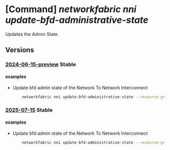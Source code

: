 # [Command] _networkfabric nni update-bfd-administrative-state_

Updates the Admin State.

## Versions

### [2024-06-15-preview](/Resources/mgmt-plane/L3N1YnNjcmlwdGlvbnMve30vcmVzb3VyY2Vncm91cHMve30vcHJvdmlkZXJzL21pY3Jvc29mdC5tYW5hZ2VkbmV0d29ya2ZhYnJpYy9uZXR3b3JrZmFicmljcy97fS9uZXR3b3JrdG9uZXR3b3JraW50ZXJjb25uZWN0cy97fS91cGRhdGViZmRhZG1pbmlzdHJhdGl2ZXN0YXRl/2024-06-15-preview.xml) **Stable**

<!-- mgmt-plane /subscriptions/{}/resourcegroups/{}/providers/microsoft.managednetworkfabric/networkfabrics/{}/networktonetworkinterconnects/{}/updatebfdadministrativestate 2024-06-15-preview -->

#### examples

- Update bfd admin state of the Network To Network Interconnect
    ```bash
        networkfabric nni update-bfd-administrative-state --resource-group example-rg --network-fabric-name example-nf --resource-name example-nni --route-type Static --administrative-state Enable
    ```

### [2025-07-15](/Resources/mgmt-plane/L3N1YnNjcmlwdGlvbnMve30vcmVzb3VyY2Vncm91cHMve30vcHJvdmlkZXJzL21pY3Jvc29mdC5tYW5hZ2VkbmV0d29ya2ZhYnJpYy9uZXR3b3JrZmFicmljcy97fS9uZXR3b3JrdG9uZXR3b3JraW50ZXJjb25uZWN0cy97fS91cGRhdGViZmRhZG1pbmlzdHJhdGl2ZXN0YXRl/2025-07-15.xml) **Stable**

<!-- mgmt-plane /subscriptions/{}/resourcegroups/{}/providers/microsoft.managednetworkfabric/networkfabrics/{}/networktonetworkinterconnects/{}/updatebfdadministrativestate 2025-07-15 -->

#### examples

- Update bfd admin state of the Network To Network Interconnect
    ```bash
        networkfabric nni update-bfd-administrative-state --resource-group example-rg --network-fabric-name example-nf --resource-name example-nni --route-type Static --administrative-state Enable
    ```
